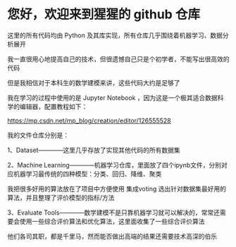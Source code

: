 # 您好，欢迎来到猩猩的 github 仓库

这里的所有代码均由 Python 及其库实现，所有仓库几乎围绕着机器学习、数据分析展开

我一直很用心地提高自己的技术，但很遗憾自己只是个初学者，不能写出很高效的代码

但是我相信对于本科生的数学建模来讲，这些代码大约是足够了

我在学习的过程中使用的是 Jupyter Notebook ，因为这是一个极其适合数据科学的编辑器，配置教程如下：  

https://mp.csdn.net/mp_blog/creation/editor/126555528

我的文件仓库分别是：

1、Dataset————这里几乎存放了实现其他代码的所有数据集

2、Machine Learning————机器学习仓库，里面放了四个ipynb文件，分别对应机器学习最传统的四种模型：分类、回归、降维、聚类

我把很多好用的算法放在了项目中方便使用 集成voting 选出针对数据集最好用的算法，并且整理了评价模型的指标/方法

3、Evaluate Tools————数学建模不是只靠机器学习就可以解决的，常常还需要会使用一些综合评价算法和优化算法，这里面收集了一些综合评价算法

他们各司其职，都是千里马，然而能否做出高端的结果还需要技术高深的伯乐
